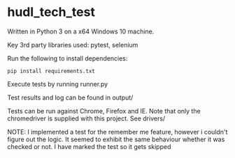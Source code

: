 # hudl_tech_test

Written in Python 3 on a x64 Windows 10 machine.

Key 3rd party libraries used: pytest, selenium

Run the following to install dependencies:

	pip install requirements.txt


Execute tests by running runner.py

Test results and log can be found in output/

Tests can be run against Chrome, Firefox and IE.  Note that only the chromedriver is supplied with this project.  See drivers/


NOTE:
I implemented a test for the remember me feature, however i couldn't figure out the logic.  It seemed to exhibit the same behaviour whether it was checked or not.  I have marked the test so it gets skipped
